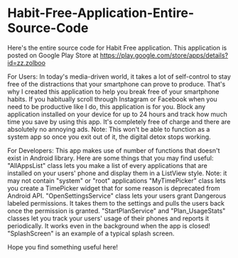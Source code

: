 # Habit-Free-Application-Entire-Source-Code
Here's the entire source code for Habit Free application.
This application is posted on Google Play Store at https://play.google.com/store/apps/details?id=zz.zolboo

For Users:
In today's media-driven world, it takes a lot of self-control to stay free of the distractions 
that your smartphone can prove to produce. That's why I created this application to help you break 
free of your smartphone habits. If you habitually scroll through Instagram or Facebook when you need 
to be productive like I do, this application is for you. Block any application installed on your 
device for up to 24 hours and track how much time you save by using this app. 
It's completely free of charge and there are absolutely no annoying ads.
Note: This won't be able to function as a system app so once you exit out of it, the digital detox stops working.

For Developers:
This app makes use of number of functions that doesn't exist in Android library.
Here are some things that you may find useful:
"AllAppsList" class lets you make a list of every applications that are 
installed on your users' phone and display them in a ListView style.
Note: it may not contain "system" or "root" applications 
"MyTimePicker" class lets you create a TimePicker widget that 
for some reason is deprecated from Android API.
"OpenSettingsService" class lets your users grant Dangerous labeled permissions. It takes them
to the settings and pulls the users back once the permission is granted. 
"StartPlanService" and "Plan_UsageStats" classes let you track your users' usage
of their phones and reports it periodically. It works even in the background when 
the app is closed!
"SplashScreen" is an example of a typical splash screen.

Hope you find something useful here!

